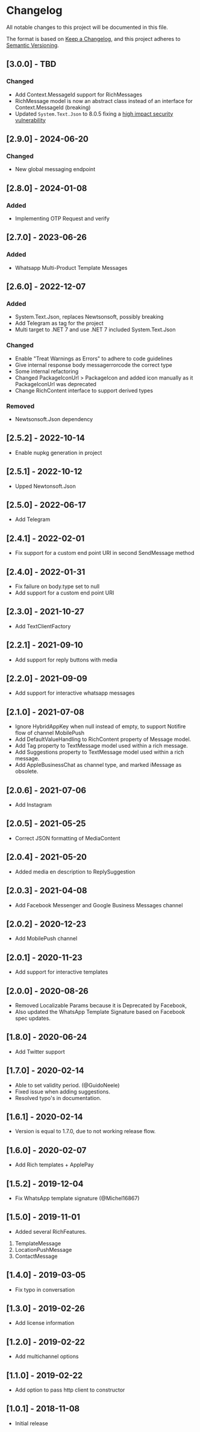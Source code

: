 # Changelog
All notable changes to this project will be documented in this file.

The format is based on [Keep a Changelog](https://keepachangelog.com/en/1.0.0/),
and this project adheres to [Semantic Versioning](https://semver.org/spec/v2.0.0.html).

## [3.0.0] - TBD
### Changed
- Add Context.MessageId support for RichMessages
- RichMessage model is now an abstract class instead of an interface for Context.MessageId (breaking)
- Updated `System.Text.Json` to 8.0.5 fixing a [high impact security vulnerability](https://github.com/advisories/GHSA-hh2w-p6rv-4g7w)

## [2.9.0] - 2024-06-20
### Changed
- New global messaging endpoint

## [2.8.0] - 2024-01-08
### Added
- Implementing OTP Request and verify

## [2.7.0] - 2023-06-26
### Added
- Whatsapp Multi-Product Template Messages

## [2.6.0] - 2022-12-07
### Added
- System.Text.Json, replaces Newtsonsoft, possibly breaking
- Add Telegram as tag for the project
- Multi target to .NET 7 and use .NET 7 included System.Text.Json
### Changed
- Enable "Treat Warnings as Errors" to adhere to code guidelines
- Give internal response body messagerrorcode the correct type
- Some internal refactoring
- Changed PackageIconUrl > PackageIcon and added icon manually as it PackageIconUrl was deprecated
- Change RichContent interface to support derived types
### Removed 
- Newtsonsoft.Json dependency

## [2.5.2] - 2022-10-14
- Enable nupkg generation in project

## [2.5.1] - 2022-10-12
- Upped Newtonsoft.Json

## [2.5.0] - 2022-06-17
- Add Telegram

## [2.4.1] - 2022-02-01
- Fix support for a custom end point URI in second SendMessage method

## [2.4.0] - 2022-01-31
- Fix failure on body.type set to null
- Add support for a custom end point URI

## [2.3.0] - 2021-10-27
- Add TextClientFactory

## [2.2.1] - 2021-09-10
- Add support for reply buttons with media

## [2.2.0] - 2021-09-09
- Add support for interactive whatsapp messages

## [2.1.0] - 2021-07-08
- Ignore HybridAppKey when null instead of empty, to support Notifire flow of channel MobilePush
- Add DefaultValueHandling to RichContent property of Message model.
- Add Tag property to TextMessage model used within a rich message.
- Add Suggestions property to TextMessage model used within a rich message.
- Add AppleBusinessChat as channel type, and marked iMessage as obsolete.

## [2.0.6] - 2021-07-06
- Add Instagram

## [2.0.5] - 2021-05-25
- Correct JSON formatting of MediaContent

## [2.0.4] - 2021-05-20
- Added media en description to ReplySuggestion

## [2.0.3] - 2021-04-08
- Add Facebook Messenger and Google Business Messages channel

## [2.0.2] - 2020-12-23
- Add MobilePush channel

## [2.0.1] - 2020-11-23
- Add support for interactive templates

## [2.0.0] - 2020-08-26
- Removed Localizable Params because it is Deprecated by Facebook,
- Also updated the WhatsApp Template Signature based on Facebook spec updates.

## [1.8.0] - 2020-06-24
- Add Twitter support

## [1.7.0] - 2020-02-14
- Able to set validity period. (@GuidoNeele)
- Fixed issue when adding suggestions.
- Resolved typo's in documentation.

## [1.6.1] - 2020-02-14
- Version is equal to 1.7.0, due to not working release flow.

## [1.6.0] - 2020-02-07
- Add Rich templates + ApplePay

## [1.5.2] - 2019-12-04
- Fix WhatsApp template signature (@Michel16867)

## [1.5.0] - 2019-11-01
- Added several RichFeatures.
 1. TemplateMessage
 2. LocationPushMessage
 3. ContactMessage

## [1.4.0] - 2019-03-05
- Fix typo in conversation

## [1.3.0] - 2019-02-26
- Add license information

## [1.2.0] - 2019-02-22
- Add multichannel options

## [1.1.0] - 2019-02-22
- Add option to pass http client to constructor

## [1.0.1] - 2018-11-08
- Initial release
